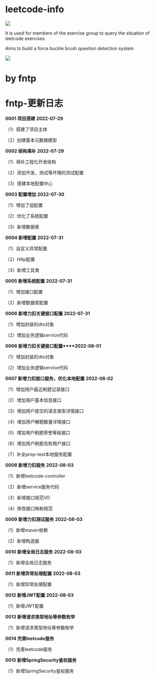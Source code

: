 # leetcode-info

![](D:\myOpensource\leetcode-info\xyz\images\logo.png)

<p>It is used for members of the exercise group to query the situation of leetcode exercises.
</p>
<p>Aims to build a force buckle brush question detection system</p>

![](D:\myOpensource\leetcode-info\xyz\images\codewithme-poster.png)
# by fntp

# fntp-更新日志
**0001 项目搭建** **2022-07-29**
<p>（1）搭建了项目主体</p>
<p>（2）创建基本元数据模型</p>

**0002 结构填补** **2022-07-29**
<p>（1）填补工程化开发结构</p>
<p>（2）添加开发，测试等环境的测试配置</p>
<p>（3）搭建本地配置中心</p>

**0003 配置增加** **2022-07-30**
<p>（1）增加了组配置</p>
<p>（2）优化了系统配置</p>
<p>（3）新增数据表</p>

**0004 新增配置** **2022-07-31**
<p>（1）自定义异常配置</p>
<p>（2）Http配置</p>
<p>（3）新增工具类</p>

**0005 新增系统配置** **2022-07-31**
<p>（1）增加接口配置</p>
<p>（2）新增数据库配置</p>

**0006 新增力扣关键接口配置** **2022-07-31**
<p>（1）增加封装的dto对象</p>
<p>（2）增加业务逻辑service代码</p>

**0006 新增力扣关键接口配置****2022-08-01**
<p>（1）增加封装的dto对象</p>
<p>（2）增加业务逻辑service代码</p>

**0007 新增力扣接口服务，优化本地配置** **2022-08-02**
<p>（1）增加用户最近刷题记录接口</p>
<p>（2）增加用户基本信息接口</p>
<p>（3）增加用户提交的语言类型详情接口</p>
<p>（4）增加用户解题数量详情接口</p>
<p>（5）增加用户刷题荣誉等级接口</p>
<p>（6）增加用户刷题击败用户接口</p>
<p>（7）补全prop-test本地服务配置</p>

**0008 新增力扣服务** **2022-08-03**
<p>（1）新增leetcode-controller</p>
<p>（2）新增service服务代码</p>
<p>（3）新增接口规范VO</p>
<p>（4）修改接口映射规范</p>

**0009 新增力扣测试服务** **2022-08-03**
<p>（1）新增maven依赖</p>
<p>（2）新增构造器</p>

**0010 新增全局日志服务** **2022-08-03**
<p>（1）新增全局日志服务</p>

**0011 新增异常处理配置** **2022-08-03**
<p>（1）新增异常处理配置</p>

**0012 新增JWT配置** **2022-08-03**
<p>（1）新增JWT配置</p>

**0013 新增请求类型地址等参数枚举**
<p>（1）新增请求类型地址等参数枚举</p>

**0014 完善leetcode服务**
<p>（1）完善leetcode服务</p>

**0015 新增SpringSecurity鉴权服务**
<p>（1）新增SpringSecurity鉴权服务</p>